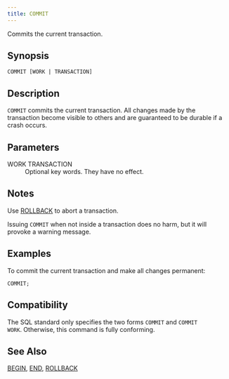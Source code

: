 ```yaml
---
title: COMMIT
---
```


<!--
Licensed to the Apache Software Foundation (ASF) under one
or more contributor license agreements.  See the NOTICE file
distributed with this work for additional information
regarding copyright ownership.  The ASF licenses this file
to you under the Apache License, Version 2.0 (the
"License"); you may not use this file except in compliance
with the License.  You may obtain a copy of the License at

  http://www.apache.org/licenses/LICENSE-2.0

Unless required by applicable law or agreed to in writing,
software distributed under the License is distributed on an
"AS IS" BASIS, WITHOUT WARRANTIES OR CONDITIONS OF ANY
KIND, either express or implied.  See the License for the
specific language governing permissions and limitations
under the License.
-->

Commits the current transaction.

## Synopsis<a id="topic1__section2"></a>

``` pre
COMMIT [WORK | TRANSACTION]
```

## Description<a id="topic1__section3"></a>

`COMMIT` commits the current transaction. All changes made by the transaction become visible to others and are guaranteed to be durable if a crash occurs.

## Parameters<a id="topic1__section4"></a>

<dt>WORK  
TRANSACTION  </dt>
<dd>Optional key words. They have no effect.</dd>

## Notes<a id="topic1__section5"></a>

Use [ROLLBACK](ROLLBACK/index.html) to abort a transaction.

Issuing `COMMIT` when not inside a transaction does no harm, but it will provoke a warning message.

## Examples<a id="topic1__section6"></a>

To commit the current transaction and make all changes permanent:

``` pre
COMMIT;
```

## Compatibility<a id="topic1__section7"></a>

The SQL standard only specifies the two forms `COMMIT` and `COMMIT           WORK`. Otherwise, this command is fully conforming.

## See Also<a id="topic1__section8"></a>

[BEGIN](BEGIN.html), [END](END.html), [ROLLBACK](ROLLBACK/index.html)
